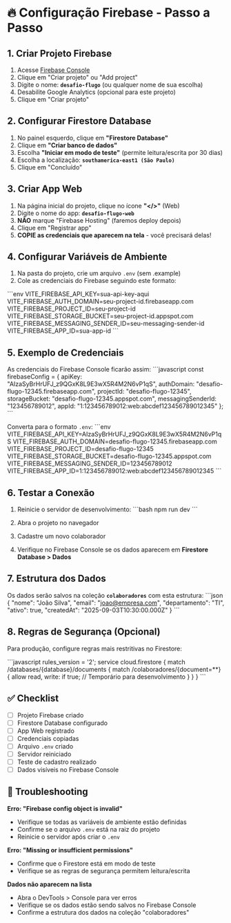 # 🔥 Configuração Firebase - Passo a Passo

## 1. Criar Projeto Firebase

1. Acesse [Firebase Console](https://console.firebase.google.com/)
2. Clique em "Criar projeto" ou "Add project"
3. Digite o nome: **`desafio-flugo`** (ou qualquer nome de sua escolha)
4. Desabilite Google Analytics (opcional para este projeto)
5. Clique em "Criar projeto"

## 2. Configurar Firestore Database

1. No painel esquerdo, clique em **"Firestore Database"**
2. Clique em **"Criar banco de dados"**
3. Escolha **"Iniciar em modo de teste"** (permite leitura/escrita por 30 dias)
4. Escolha a localização: **`southamerica-east1 (São Paulo)`**
5. Clique em "Concluído"

## 3. Criar App Web

1. Na página inicial do projeto, clique no ícone **"</>"** (Web)
2. Digite o nome do app: **`desafio-flugo-web`**
3. **NÃO** marque "Firebase Hosting" (faremos deploy depois)
4. Clique em "Registrar app"
5. **COPIE as credenciais que aparecem na tela** - você precisará delas!

## 4. Configurar Variáveis de Ambiente

1. Na pasta do projeto, crie um arquivo `.env` (sem .example)
2. Cole as credenciais do Firebase seguindo este formato:

\`\`\`env
VITE_FIREBASE_API_KEY=sua-api-key-aqui
VITE_FIREBASE_AUTH_DOMAIN=seu-project-id.firebaseapp.com
VITE_FIREBASE_PROJECT_ID=seu-project-id
VITE_FIREBASE_STORAGE_BUCKET=seu-project-id.appspot.com
VITE_FIREBASE_MESSAGING_SENDER_ID=seu-messaging-sender-id
VITE_FIREBASE_APP_ID=sua-app-id
\`\`\`

## 5. Exemplo de Credenciais

As credenciais do Firebase Console ficarão assim:
\`\`\`javascript
const firebaseConfig = {
  apiKey: "AIzaSyBrHrUFJ_z9QGxK8L9E3wX5R4M2N6vP1qS",
  authDomain: "desafio-flugo-12345.firebaseapp.com",
  projectId: "desafio-flugo-12345",
  storageBucket: "desafio-flugo-12345.appspot.com",
  messagingSenderId: "123456789012",
  appId: "1:123456789012:web:abcdef123456789012345"
};
\`\`\`

Converta para o formato `.env`:
\`\`\`env
VITE_FIREBASE_API_KEY=AIzaSyBrHrUFJ_z9QGxK8L9E3wX5R4M2N6vP1qS
VITE_FIREBASE_AUTH_DOMAIN=desafio-flugo-12345.firebaseapp.com
VITE_FIREBASE_PROJECT_ID=desafio-flugo-12345
VITE_FIREBASE_STORAGE_BUCKET=desafio-flugo-12345.appspot.com
VITE_FIREBASE_MESSAGING_SENDER_ID=123456789012
VITE_FIREBASE_APP_ID=1:123456789012:web:abcdef123456789012345
\`\`\`

## 6. Testar a Conexão

1. Reinicie o servidor de desenvolvimento:
   \`\`\`bash
   npm run dev
   \`\`\`

2. Abra o projeto no navegador
3. Cadastre um novo colaborador
4. Verifique no Firebase Console se os dados aparecem em **Firestore Database > Dados**

## 7. Estrutura dos Dados

Os dados serão salvos na coleção **`colaboradores`** com esta estrutura:
\`\`\`json
{
  "nome": "João Silva",
  "email": "joao@empresa.com", 
  "departamento": "TI",
  "ativo": true,
  "createdAt": "2025-09-03T10:30:00.000Z"
}
\`\`\`

## 8. Regras de Segurança (Opcional)

Para produção, configure regras mais restritivas no Firestore:

\`\`\`javascript
rules_version = '2';
service cloud.firestore {
  match /databases/{database}/documents {
    match /colaboradores/{document=**} {
      allow read, write: if true; // Temporário para desenvolvimento
    }
  }
}
\`\`\`

## ✅ Checklist

- [ ] Projeto Firebase criado
- [ ] Firestore Database configurado
- [ ] App Web registrado
- [ ] Credenciais copiadas
- [ ] Arquivo `.env` criado
- [ ] Servidor reiniciado
- [ ] Teste de cadastro realizado
- [ ] Dados visíveis no Firebase Console

## 🚨 Troubleshooting

**Erro: "Firebase config object is invalid"**
- Verifique se todas as variáveis de ambiente estão definidas
- Confirme se o arquivo `.env` está na raiz do projeto
- Reinicie o servidor após criar o `.env`

**Erro: "Missing or insufficient permissions"**
- Confirme que o Firestore está em modo de teste
- Verifique se as regras de segurança permitem leitura/escrita

**Dados não aparecem na lista**
- Abra o DevTools > Console para ver erros
- Verifique se os dados estão sendo salvos no Firebase Console
- Confirme a estrutura dos dados na coleção "colaboradores"
